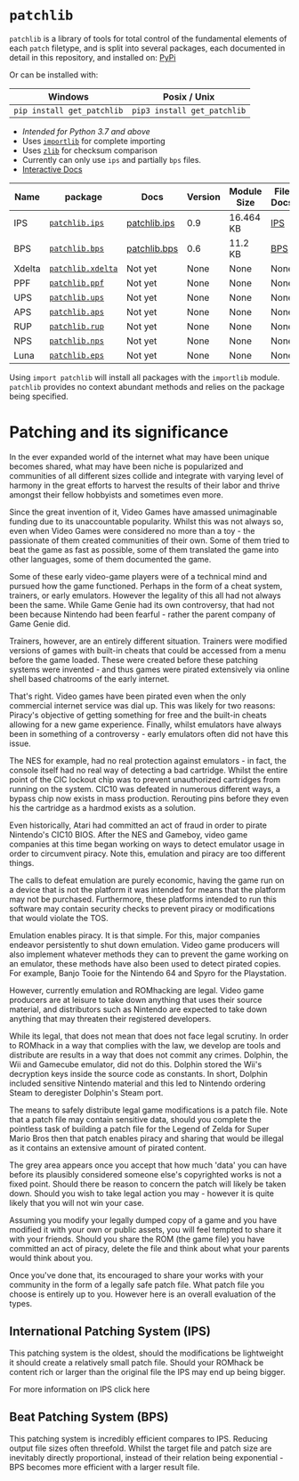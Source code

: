 # `patchlib`
`patchlib`  is a library of tools for total control of the fundamental elements of each `patch` filetype, and is split into several packages, each documented in detail in this repository, and installed on: [PyPi]( https://pypi.org/project/patchlib/)

Or can be installed with:

|Windows|Posix / Unix|
|--|--|
|`pip install get_patchlib`  | `pip3 install get_patchlib` |
 - *Intended for Python 3.7 and above*
 - Uses [`importlib`](https://docs.python.org/3/library/importlib.html) for complete importing
 - Uses [`zlib`](https://docs.python.org/3/library/zlib.html) for checksum comparison
 - Currently can only use `ips` and partially `bps` files.
 - [Interactive Docs](https://patchlib.readthedocs.io)

|Name | package |Docs| Version| Module Size | File Docs|
|--|--|--|--|--|--|
|IPS|[`patchlib.ips`](https://github.com/BrettefromNesUniverse/patchlib/blob/main/src/patchlib/ips.py)| [patchlib.ips](https://github.com/BrettefromNesUniverse/patchlib/blob/main/docs/package_docs/patchlib.ips_docs.md) |0.9|16.464 KB |[IPS](https://github.com/BrettefromNesUniverse/patchlib/blob/main/docs/filetype_docs/ips_docs.md) |
|BPS|[`patchlib.bps`](https://github.com/BrettefromNesUniverse/patchlib/blob/main/src/patchlib/bps.py)|[patchlib.bps](https://github.com/BrettefromNesUniverse/patchlib/blob/main/docs/package_docs/patchlib.bps_docs.md)|0.6|11.2 KB|[BPS](https://github.com/BrettefromNesUniverse/patchlib/blob/main/docs/filetype_docs/bps_docs.md)
|Xdelta|[`patchlib.xdelta`]()|Not yet|None|None|None
|PPF|[`patchlib.ppf`]()|Not yet|None|None|None
|UPS|[`patchlib.ups`]()|Not yet|None|None|None
|APS|[`patchlib.aps`]()|Not yet|None|None|None
|RUP|[`patchlib.rup`]()|Not yet|None|None|None
|NPS|[`patchlib.nps`]()|Not yet|None|None|None
|Luna|[`patchlib.eps`]()|Not yet|None|None|None

Using `import patchlib` will install all packages with the `importlib` module. `patchlib` provides no context abundant methods and relies on the package being specified.


# Patching and its significance

In the ever expanded world of the internet what may have been unique becomes shared, what may have been niche is popularized and communities of all different sizes collide and integrate with varying level of harmony in the great efforts to harvest the results of their labor and thrive amongst their fellow hobbyists and sometimes even more.

Since the great invention of it, Video Games have amassed unimaginable funding due to its unaccountable popularity. Whilst this was not always so, even when Video Games were considered no more than a toy - the passionate of them created communities of their own. Some of them tried to beat the game as fast as possible, some of them translated the game into other languages, some of them documented the game.

Some of these early video-game players were of a technical mind and pursued how the game functioned. Perhaps in the form of a cheat system, trainers, or early emulators. However the legality of this all had not always been the same. While Game Genie had its own controversy, that had not been because Nintendo had been fearful - rather the parent company of Game Genie did.
 
 Trainers, however, are an entirely different situation. Trainers were modified versions of games with built-in cheats that could be accessed from a menu before the game loaded. These were created before these patching systems were invented - and thus games were pirated extensively via online shell based chatrooms of the early internet.

That's right. Video games have been pirated even when the only commercial internet service was dial up. This was likely for two reasons: Piracy's objective of getting something for free and the built-in cheats allowing for a new game experience. Finally, whilst emulators have always been in something of a controversy - early emulators often did not have this issue. 

The NES for example, had no real protection against emulators - in fact, the console itself had no real way of detecting a bad cartridge. Whilst the entire point of the CIC lockout chip was to prevent unauthorized cartridges from running on the system. CIC10 was defeated in numerous different ways, a bypass chip now exists in mass production. Rerouting pins before they even his the cartridge as a hardmod exists as a solution. 

Even historically, Atari had committed an act of fraud in order to pirate Nintendo's CIC10 BIOS. After the NES and Gameboy, video game companies at this time began working on ways to detect emulator usage in order to circumvent piracy. Note this, emulation and piracy are too different things. 

The calls to defeat emulation are purely economic, having the game run on a device that is not the platform it was intended for means that the platform may not be purchased. Furthermore, these platforms intended to run this software may contain security checks to prevent piracy or modifications that would violate the TOS. 

Emulation enables piracy. It is that simple. For this, major companies endeavor persistently to shut down emulation. Video game producers will also implement whatever methods they can to prevent the game working on an emulator, these methods have also been used to detect pirated copies. For example, Banjo Tooie for the Nintendo 64 and Spyro for the Playstation.

However, currently emulation and ROMhacking are legal. Video game producers are at leisure to take down anything that uses their source material, and distributors such as Nintendo are expected to take down anything that may threaten their registered developers.

While its legal, that does not mean that does not face legal scrutiny. In order to ROMhack in a way that complies with the law, we develop are tools and distribute are results in a way that does not commit any crimes. Dolphin, the Wii and Gamecube emulator, did not do this. Dolphin stored the Wii's decryption keys inside the source code as constants. In short, Dolphin included sensitive Nintendo material and this led to Nintendo ordering Steam to deregister Dolphin's Steam port.

The means to safely distribute legal game modifications is a patch file. Note that a patch file may contain sensitive data, should you complete the pointless task of building a patch file for the Legend of Zelda for Super Mario Bros then that patch enables piracy and sharing that would be illegal as it contains an extensive amount of pirated content.

The grey area appears once you accept that how much 'data' you can have before its plausibly considered someone else's copyrighted works is not a fixed point. Should there be reason to concern the patch will likely be taken down. Should you wish to take legal action you may - however it is quite likely that you will not win your case.

Assuming you modify your legally dumped copy of a game and you have modified it with your own or public assets, you will feel tempted to share it with your friends. Should you share the ROM (the game file) you have committed an act of piracy, delete the file and think about what your parents would think about you.

Once you've done that, its encouraged to share your works with your community in the form of a legally safe patch file. What patch file you choose is entirely up to you. However here is an overall evaluation of the types. 

## International Patching System (IPS)

This patching system is the oldest, should the modifications be lightweight it should create a relatively small patch file. Should your ROMhack be content rich or larger than the original file the IPS may end up being bigger. 

For more information on IPS click here

## Beat Patching System (BPS)

This patching system is incredibly efficient compares to IPS. Reducing output file sizes often threefold. Whilst the target file and patch size are inevitably directly proportional, instead of their relation being exponential - BPS becomes more efficient with a larger result file. 


